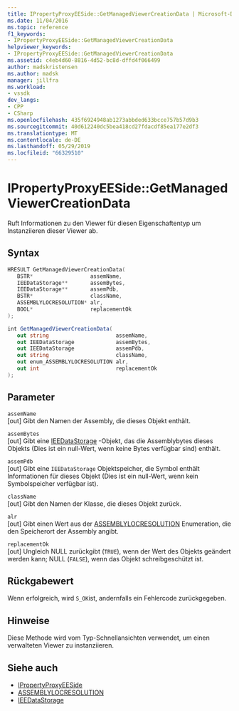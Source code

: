 ```yaml
---
title: IPropertyProxyEESide::GetManagedViewerCreationData | Microsoft-Dokumentation
ms.date: 11/04/2016
ms.topic: reference
f1_keywords:
- IPropertyProxyEESide::GetManagedViewerCreationData
helpviewer_keywords:
- IPropertyProxyEESide::GetManagedViewerCreationData
ms.assetid: c4eb4d60-8816-4d52-bc8d-dffd4f066499
author: madskristensen
ms.author: madsk
manager: jillfra
ms.workload:
- vssdk
dev_langs:
- CPP
- CSharp
ms.openlocfilehash: 435f6924948ab1273abbded633bcce757b57d9b3
ms.sourcegitcommit: 40d612240dc5bea418cd27fdacdf85ea177e2df3
ms.translationtype: MT
ms.contentlocale: de-DE
ms.lasthandoff: 05/29/2019
ms.locfileid: "66329510"
---
```

# <a name="ipropertyproxyeesidegetmanagedviewercreationdata"></a>IPropertyProxyEESide::GetManagedViewerCreationData
Ruft Informationen zu den Viewer für diesen Eigenschaftentyp um Instanziieren dieser Viewer ab.

## <a name="syntax"></a>Syntax

```cpp
HRESULT GetManagedViewerCreationData(
   BSTR*                  assemName,
   IEEDataStorage**       assemBytes,
   IEEDataStorage**       assemPdb,
   BSTR*                  className,
   ASSEMBLYLOCRESOLUTION* alr,
   BOOL*                  replacementOk
);
```

```csharp
int GetManagedViewerCreationData(
   out string                     assemName,
   out IEEDataStorage             assemBytes,
   out IEEDataStorage             assemPdb,
   out string                     className,
   out enum_ASSEMBLYLOCRESOLUTION alr,
   out int                        replacementOk
);
```

## <a name="parameters"></a>Parameter
`assemName`\
[out] Gibt den Namen der Assembly, die dieses Objekt enthält.

`assemBytes`\
[out] Gibt eine [IEEDataStorage](../../../extensibility/debugger/reference/ieedatastorage.md) -Objekt, das die Assemblybytes dieses Objekts (Dies ist ein null-Wert, wenn keine Bytes verfügbar sind) enthält.

`assemPdb`\
[out] Gibt eine `IEEDataStorage` Objektspeicher, die Symbol enthält Informationen für dieses Objekt (Dies ist ein null-Wert, wenn kein Symbolspeicher verfügbar ist).

`className`\
[out] Gibt den Namen der Klasse, die dieses Objekt zurück.

`alr`\
[out] Gibt einen Wert aus der [ASSEMBLYLOCRESOLUTION](../../../extensibility/debugger/reference/assemblylocresolution.md) Enumeration, die den Speicherort der Assembly angibt.

`replacementOk`\
[out] Ungleich NULL zurückgibt (`TRUE`), wenn der Wert des Objekts geändert werden kann; NULL (`FALSE`), wenn das Objekt schreibgeschützt ist.

## <a name="return-value"></a>Rückgabewert
 Wenn erfolgreich, wird `S_OK`ist, andernfalls ein Fehlercode zurückgegeben.

## <a name="remarks"></a>Hinweise
 Diese Methode wird vom Typ-Schnellansichten verwendet, um einen verwalteten Viewer zu instanziieren.

## <a name="see-also"></a>Siehe auch
- [IPropertyProxyEESide](../../../extensibility/debugger/reference/ipropertyproxyeeside.md)
- [ASSEMBLYLOCRESOLUTION](../../../extensibility/debugger/reference/assemblylocresolution.md)
- [IEEDataStorage](../../../extensibility/debugger/reference/ieedatastorage.md)